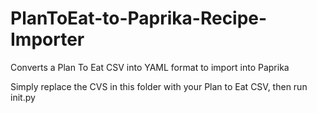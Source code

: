 # PlanToEat-to-Paprika-Recipe-Importer
Converts a Plan To Eat CSV into YAML format to import into Paprika

Simply replace the CVS in this folder with your Plan to Eat CSV, then run init.py
